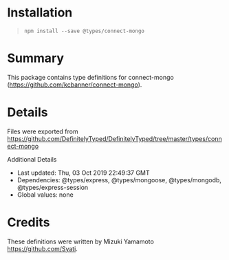 # Installation
> `npm install --save @types/connect-mongo`

# Summary
This package contains type definitions for connect-mongo (https://github.com/kcbanner/connect-mongo).

# Details
Files were exported from https://github.com/DefinitelyTyped/DefinitelyTyped/tree/master/types/connect-mongo

Additional Details
 * Last updated: Thu, 03 Oct 2019 22:49:37 GMT
 * Dependencies: @types/express, @types/mongoose, @types/mongodb, @types/express-session
 * Global values: none

# Credits
These definitions were written by Mizuki Yamamoto <https://github.com/Syati>.
